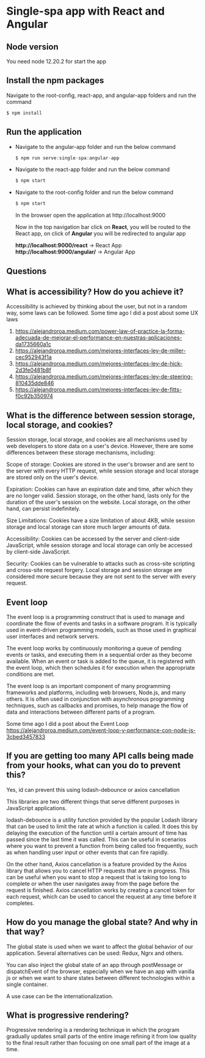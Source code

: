 # Single-spa app with React and Angular

## Node version
You need node 12.20.2 for start the app

## Install the npm packages
Navigate to the root-config, react-app, and angular-app folders and run the command
```js
$ npm install
```

## Run the application

- Navigate to the angular-app folder and run the below command
  ```js
  $ npm run serve:single-spa:angular-app
  ```
- Navigate to the react-app folder and run the below command
  ```js
  $ npm start
  ```
- Navigate to the root-config folder and run the below command
  ```js
  $ npm start
  ```
  
  In the browser open the application at http://localhost:9000
  
  Now in the top navigation bar click on **React**, you will be routed to the React app, on click of **Angular** you will be redirected to angular app
  
  **http://localhost:9000/react** -> React App
  **http://localhost:9000/angular/** -> Angular App

## Questions

## What is accessibility? How do you achieve it?

Accessibility is achieved by thinking about the user, but not in a random way, some laws can be followed. Some time ago I did a post about some UX laws

1. https://alejandroroa.medium.com/power-law-of-practice-la-forma-adecuada-de-mejorar-el-performance-en-nuestras-aplicaciones-da1735660a1c
2. https://alejandroroa.medium.com/mejores-interfaces-ley-de-miller-cec952943f1a
3. https://alejandroroa.medium.com/mejores-interfaces-ley-de-hick-2d3fe0481b8f
4. https://alejandroroa.medium.com/mejores-interfaces-ley-de-steering-810435dde846
5. https://alejandroroa.medium.com/mejores-interfaces-ley-de-fitts-f0c92b350974


## What is the difference between session storage, local storage, and cookies?

Session storage, local storage, and cookies are all mechanisms used by web developers to store data on a user's device. However, there are some differences between these storage mechanisms, including:

Scope of storage: Cookies are stored in the user's browser and are sent to the server with every HTTP request, while session storage and local storage are stored only on the user's device.

Expiration: Cookies can have an expiration date and time, after which they are no longer valid. Session storage, on the other hand, lasts only for the duration of the user's session on the website. Local storage, on the other hand, can persist indefinitely.

Size Limitations: Cookies have a size limitation of about 4KB, while session storage and local storage can store much larger amounts of data.

Accessibility: Cookies can be accessed by the server and client-side JavaScript, while session storage and local storage can only be accessed by client-side JavaScript.

Security: Cookies can be vulnerable to attacks such as cross-site scripting and cross-site request forgery. Local storage and session storage are considered more secure because they are not sent to the server with every request.

## Event loop
The event loop is a programming construct that is used to manage and coordinate the flow of events and tasks in a software program. It is typically used in event-driven programming models, such as those used in graphical user interfaces and network servers.

The event loop works by continuously monitoring a queue of pending events or tasks, and executing them in a sequential order as they become available. When an event or task is added to the queue, it is registered with the event loop, which then schedules it for execution when the appropriate conditions are met.

The event loop is an important component of many programming frameworks and platforms, including web browsers, Node.js, and many others. It is often used in conjunction with asynchronous programming techniques, such as callbacks and promises, to help manage the flow of data and interactions between different parts of a program.

Some time ago I did a post about the Event Loop
https://alejandroroa.medium.com/event-loop-y-performance-con-node-js-3cbed3457833


## If you are getting too many API calls being made from your hooks, what can you do to prevent this?

Yes, id can prevent this using lodash-debounce or axios cancellation

This libraries are two different things that serve different purposes in JavaScript applications.

lodash-debounce is a utility function provided by the popular Lodash library that can be used to limit the rate at which a function is called. It does this by delaying the execution of the function until a certain amount of time has passed since the last time it was called. This can be useful in scenarios where you want to prevent a function from being called too frequently, such as when handling user input or other events that can fire rapidly.

On the other hand, Axios cancellation is a feature provided by the Axios library that allows you to cancel HTTP requests that are in progress. This can be useful when you want to stop a request that is taking too long to complete or when the user navigates away from the page before the request is finished. Axios cancellation works by creating a cancel token for each request, which can be used to cancel the request at any time before it completes.

## How do you manage the global state? And why in that way?

The global state is used when we want to affect the global behavior of our application. 
Several alternatives can be used: Redux, Ngrx and others.

You can also inject the global state of an app through postMessage or dispatchEvent of the browser, especially when we have an app with vanilla js or when we want to share states between different technologies within a single container.

A use case can be the internationalization.


## What is progressive rendering?

Progressive rendering is a rendering technique in which the program gradually updates small parts of the entire image refining it from low quality to the final result rather than focusing on one small part of the image at a time.